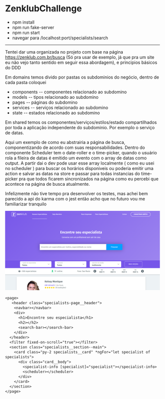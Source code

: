 # ZenklubChallenge

- npm install
- npm run fake-server
- npm run start
- navegar para /localhost:port/specialists/search

---

Tentei dar uma organizada no projeto com base na página https://zenklub.com.br/busca (Só pra usar de exemplo, já que pra um site eu não vejo tanto sentido em seguir essa abordagem), e principios básicos do DDD

Em domains temos divido por pastas os subdominios do negócio, dentro de cada pasta coloquei

- components -- componentes relacionado ao subdomino
- models -- tipos relacionado ao subdomino
- pages -- páginas do subdomino
- services -- serviços relacionado ao subdomino
- state -- estados relacionado ao subdomino

Em shared temos os componentes/serviços/estilos/estado compartilhados por toda a aplicação independente do subdominio. Por exemplo o serviço de datas.



Aqui um exemplo de como eu abstrairia a página de busca, componentizando de acordo com suas responsabilidades. Dentro do componente Scheduler tem o date-roller e o time-picker, quando o usuário rola a fileira de datas é emitido um evento com o array de datas como output. A partir dai o dev pode usar esse array localmente ( como eu usei no scheduler ) para buscar os horários disponiveis ou poderia emitir uma action e salvar as datas na store e passar para todas instancias do time-picker pra que todos ficarem sincronizados na página como eu percebi que acontece na página de busca atualmente.

Infelizmente não tive tempo pra desenvolver os testes, mas achei bem parecido a api do karma com o jest então acho que no futuro vou me familiarizar tranquilo


<div style="display: flex;">
  <div>
    <img src="./page.png">
  </div>
    <div>
  </div>
</div>

```
<page>
   <header class="specialists-page__header">
    <navbar></navbar>
    <div>
      <h1>Encontre seu especialista</h1>
      <h2></h2>
      <search-bar></search-bar>
    </div>
  </header>
  <filter fixed-on-scroll="true"></filter>
  <section class="specialists__section--main">
    <card class="py-2 specialists__card" *ngFor="let specialist of specialists">
      <div class="card__body">
        <specialist-info [specialist]="specialist"></specialist-info>
        <scheduler></scheduler>
      </div>
    </card>
  </section>
</page>

```


